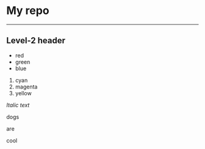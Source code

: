 # My repo

---

## Level-2 header

- red
- green
- blue

1. cyan
2. magenta
3. yellow

*Italic text*

dogs

are

cool
